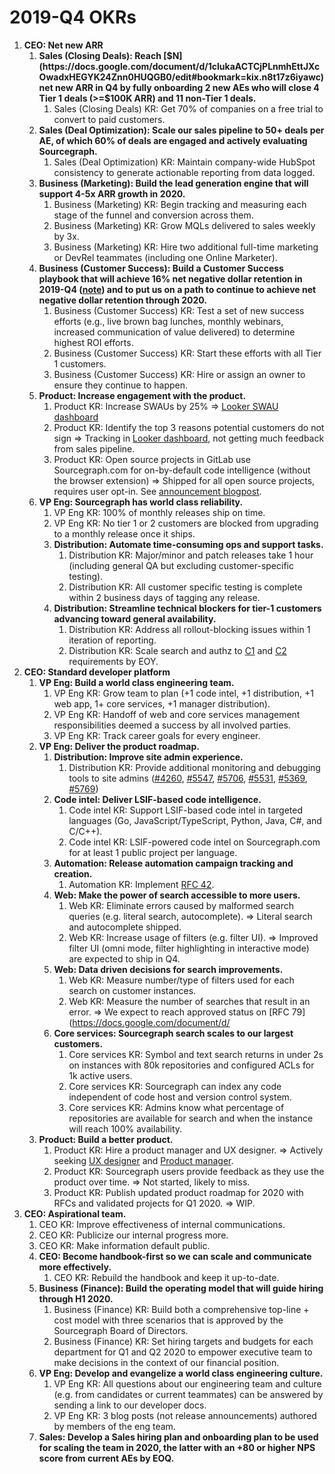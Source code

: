 # 2019-Q4 OKRs

1. **CEO: Net new ARR**
   1. **Sales (Closing Deals): Reach [$N](https://docs.google.com/document/d/1clukaACTCjPLnmhEttJXcOwadxHEGYK24Znn0HUQGB0/edit#bookmark=kix.n8t17z6iyawc) net new ARR in Q4 by fully onboarding 2 new AEs who will close 4 Tier 1 deals (>=$100K ARR) and 11 non-Tier 1 deals.**
      1. Sales (Closing Deals) KR: Get 70% of companies on a free trial to convert to paid customers.
   1. **Sales (Deal Optimization): Scale our sales pipeline to 50+ deals per AE, of which 60% of deals are engaged and actively evaluating Sourcegraph.**
      1. Sales (Deal Optimization) KR: Maintain company-wide HubSpot consistency to generate actionable reporting from data logged.
   1. **Business (Marketing): Build the lead generation engine that will support 4-5x ARR growth in 2020.**
      1. Business (Marketing) KR: Begin tracking and measuring each stage of the funnel and conversion across them.
      1. Business (Marketing) KR: Grow MQLs delivered to sales weekly by 3x.
      1. Business (Marketing) KR: Hire two additional full-time marketing or DevRel teammates (including one Online Marketer).
   1. **Business (Customer Success): Build a Customer Success playbook that will achieve 16% net negative dollar retention in 2019-Q4 ([note](https://docs.google.com/document/d/1clukaACTCjPLnmhEttJXcOwadxHEGYK24Znn0HUQGB0/edit#bookmark=id.555yhh8djvze)) and to put us on a path to continue to achieve net negative dollar retention through 2020.**
      1. Business (Customer Success) KR: Test a set of new success efforts (e.g., live brown bag lunches, monthly webinars, increased communication of value delivered) to determine highest ROI efforts.
      1. Business (Customer Success) KR: Start these efforts with all Tier 1 customers.
      1. Business (Customer Success) KR: Hire or assign an owner to ensure they continue to happen.
   1. **Product: Increase engagement with the product.**
      1. Product KR: Increase SWAUs by 25% => [Looker SWAU dashboard](https://sourcegraph.looker.com/looks/478)
      1. Product KR: Identify the top 3 reasons potential customers do not sign => Tracking in [Looker dashboard](https://sourcegraph.looker.com/dashboards/122), not getting much feedback from sales pipeline.
      1. Product KR: Open source projects in GitLab use Sourcegraph.com for on-by-default code intelligence (without the browser extension) => Shipped for all open source projects, requires user opt-in. See [announcement blogpost](https://about.sourcegraph.com/blog/gitlab-integrates-sourcegraph-code-navigation-and-code-intelligence).
   1. **VP Eng: Sourcegraph has world class reliability.**
      1. VP Eng KR: 100% of monthly releases ship on time.
      1. VP Eng KR: No tier 1 or 2 customers are blocked from upgrading to a monthly release once it ships.
      1. **Distribution: Automate time-consuming ops and support tasks.**
         1. Distribution KR: Major/minor and patch releases take 1 hour (including general QA but excluding customer-specific testing).
         1. Distribution KR: All customer specific testing is complete within 2 business days of tagging any release.
      1. **Distribution: Streamline technical blockers for tier-1 customers advancing toward general availability.**
         1. Distribution KR: Address all rollout-blocking issues within 1 iteration of reporting.
         1. Distribution KR: Scale search and authz to [C1](https://app.hubspot.com/contacts/2762526/company/407948923/) and [C2](https://app.hubspot.com/contacts/2762526/company/1712889883/) requirements by EOY.
1. **CEO: Standard developer platform**
   1. **VP Eng: Build a world class engineering team.**
      1. VP Eng KR: Grow team to plan (+1 code intel, +1 distribution, +1 web app, 1+ core services, +1 manager distribution).
      1. VP Eng KR: Handoff of web and core services management responsibilities deemed a success by all involved parties.
      1. VP Eng KR: Track career goals for every engineer.
   1. **VP Eng: Deliver the product roadmap.**
      1. **Distribution: Improve site admin experience.**
         1. Distribution KR: Provide additional monitoring and debugging tools to site admins ([#4260](https://github.com/sourcegraph/sourcegraph/issues/4260), [#5547](https://github.com/sourcegraph/sourcegraph/issues/5547), [#5706](https://github.com/sourcegraph/sourcegraph/issues/5706), [#5531](https://github.com/sourcegraph/sourcegraph/issues/5531), [#5369](https://github.com/sourcegraph/sourcegraph/issues/5369), [#5769](https://github.com/sourcegraph/sourcegraph/pull/5769))
      1. **Code intel: Deliver LSIF-based code intelligence.**
         1. Code intel KR: Support LSIF-based code intel in targeted languages (Go, JavaScript/TypeScript, Python, Java, C#, and C/C++).
         1. Code intel KR: LSIF-powered code intel on Sourcegraph.com for at least 1 public project per language.
      1. **Automation: Release automation campaign tracking and creation.**
         1. Automation KR: Implement [RFC 42](https://docs.google.com/document/d/1j85PoL6NOzLX_PHFzBQogZcnttYK0BXj9XnrxF3DYmA/edit).
      1. **Web: Make the power of search accessible to more users.**
         1. Web KR: Eliminate errors caused by malformed search queries (e.g. literal search, autocomplete). => Literal search and autocomplete shipped.
         1. Web KR: Increase usage of filters (e.g. filter UI). => Improved filter UI (omni mode, filter highlighting in interactive mode) are expected to ship in Q4.
      1. **Web: Data driven decisions for search improvements.**
         1. Web KR: Measure number/type of filters used for each search on customer instances.
         1. Web KR: Measure the number of searches that result in an error. => We expect to reach approved status on [RFC 79](https://docs.google.com/document/d/
      1. **Core services: Sourcegraph search scales to our largest customers.**
         1. Core services KR: Symbol and text search returns in under 2s on instances with 80k repositories and configured ACLs for 1k active users.
         1. Core services KR: Sourcegraph can index any code independent of code host and version control system.
         1. Core services KR: Admins know what percentage of repositories are available for search and when the instance will reach 100% availability.
   1. **Product: Build a better product.**
      1. Product KR: Hire a product manager and UX designer. => Actively seeking [UX designer](https://github.com/sourcegraph/careers/blob/master/job-descriptions/ux-designer.md) and [Product manager](https://github.com/sourcegraph/careers/blob/master/job-descriptions/product-manager.md).
      1. Product KR: Sourcegraph users provide feedback as they use the product over time. => Not started, likely to miss.
      1. Product KR: Publish updated product roadmap for 2020 with RFCs and validated projects for Q1 2020. => WIP.
1. **CEO: Aspirational team.**
   1. CEO KR: Improve effectiveness of internal communications.
   1. CEO KR: Publicize our internal progress more.
   1. CEO KR: Make information default public.
   1. **CEO: Become handbook-first so we can scale and communicate more effectively.**
      1. CEO KR: Rebuild the handbook and keep it up-to-date.
   1. **Business (Finance): Build the operating model that will guide hiring through H1 2020.**
      1. Business (Finance) KR: Build both a comprehensive top-line + cost model with three scenarios that is approved by the Sourcegraph Board of Directors.
      1. Business (Finance) KR: Set hiring targets and budgets for each department for Q1 and Q2 2020 to empower executive team to make decisions in the context of our financial position.
   1. **VP Eng: Develop and evangelize a world class engineering culture.**
      1. VP Eng KR: All questions about our engineering team and culture (e.g. from candidates or current teammates) can be answered by sending a link to our developer docs.
      1. VP Eng KR: 3 blog posts (not release announcements) authored by members of the eng team.
   1. **Sales: Develop a Sales hiring plan and onboarding plan to be used for scaling the team in 2020, the latter with an +80 or higher NPS score from current AEs by EOQ.**
